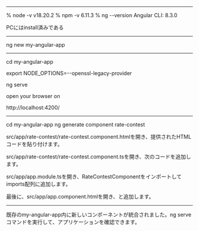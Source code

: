 --------------------------------

% node -v
v18.20.2
% npm -v
6.11.3
% ng --version
Angular CLI: 8.3.0
 
PCにはinstall済みである

--------------------------------

ng new my-angular-app

--------------------------------

cd my-angular-app

export NODE_OPTIONS=--openssl-legacy-provider

ng serve

open your browser on 

http://localhost:4200/

--------------------------------

cd my-angular-app
ng generate component rate-contest

src/app/rate-contest/rate-contest.component.htmlを開き、提供されたHTMLコードを貼り付けます。

src/app/rate-contest/rate-contest.component.tsを開き、次のコードを追加します。

src/app/app.module.tsを開き、RateContestComponentをインポートしてimports配列に追加します。

最後に、src/app/app.component.htmlを開き、<app-rate-contest></app-rate-contest>と追加します。

--------------------------------

既存のmy-angular-app内に新しいコンポーネントが統合されました。ng serveコマンドを実行して、アプリケーションを確認できます。
